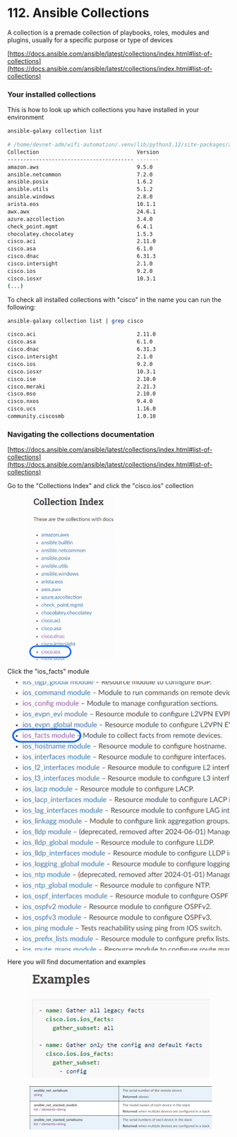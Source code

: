 # 112. Ansible Collections

A collection is a premade collection of playbooks, roles, modules and plugins, usually for a specific purpose or type of devices

[https://docs.ansible.com/ansible/latest/collections/index.html#list-of-collections](https://docs.ansible.com/ansible/latest/collections/index.html#list-of-collections)

### Your installed collections

This is how to look up which collections you have installed in your environment

```bash
ansible-galaxy collection list
```

```bash
# /home/devnet-adm/wifi-automation/.venv/lib/python3.12/site-packages/ansible_collections
Collection                               Version
---------------------------------------- -------
amazon.aws                               9.5.0  
ansible.netcommon                        7.2.0  
ansible.posix                            1.6.2  
ansible.utils                            5.1.2  
ansible.windows                          2.8.0  
arista.eos                               10.1.1 
awx.awx                                  24.6.1 
azure.azcollection                       3.4.0  
check_point.mgmt                         6.4.1  
chocolatey.chocolatey                    1.5.3  
cisco.aci                                2.11.0 
cisco.asa                                6.1.0  
cisco.dnac                               6.31.3 
cisco.intersight                         2.1.0  
cisco.ios                                9.2.0  
cisco.iosxr                              10.3.1 
(...)
```

To check all installed collections with "cisco" in the name you can run the following:

```bash
ansible-galaxy collection list | grep cisco
```

```bash
cisco.aci                                2.11.0 
cisco.asa                                6.1.0  
cisco.dnac                               6.31.3 
cisco.intersight                         2.1.0  
cisco.ios                                9.2.0  
cisco.iosxr                              10.3.1 
cisco.ise                                2.10.0 
cisco.meraki                             2.21.3 
cisco.mso                                2.10.0 
cisco.nxos                               9.4.0  
cisco.ucs                                1.16.0 
community.ciscosmb                       1.0.10 
```

### Navigating the collections documentation

[https://docs.ansible.com/ansible/latest/collections/index.html#list-of-collections](https://docs.ansible.com/ansible/latest/collections/index.html#list-of-collections)

Go to the "Collections Index" and click the "cisco.ios" collection

<div align="left"><figure><img src="../../.gitbook/assets/image (4).png" alt="" width="202"><figcaption></figcaption></figure></div>

Click the "ios\_facts" module

![](<../../.gitbook/assets/image (5).png>)

Here you will find documentation and examples

<figure><img src="../../.gitbook/assets/image (6).png" alt="" width="419"><figcaption></figcaption></figure>

<figure><img src="../../.gitbook/assets/image (7).png" alt=""><figcaption></figcaption></figure>
